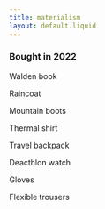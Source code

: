 ```yaml
---
title: materialism
layout: default.liquid
---
```


### Bought in 2022

Walden book

Raincoat

Mountain boots

Thermal shirt

Travel backpack

Deacthlon watch

Gloves

Flexible trousers
